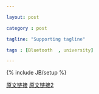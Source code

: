 ```yaml
---

layout: post

category : post

tagline: "Supporting tagline"

tags : [Bluetooth  , university]

---
```


{% include JB/setup %}



<a href="../../../../assets/images/bluetooth_key.pdf">原文链接</a>
<a href="/assets/images/bluetooth_key.pdf">原文链接2</a>

